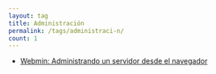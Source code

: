 ```yaml
---
layout: tag
title: Administración
permalink: /tags/administraci-n/
count: 1
---
```


- [Webmin: Administrando un servidor desde el navegador](https://www.danielmartingonzalez.com/es/webmin-administrando-un-servidor-desde-navegador/)
